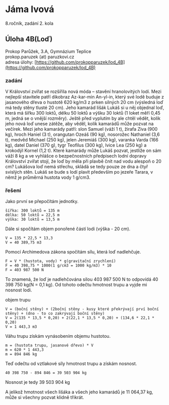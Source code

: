 # Jáma lvová  
8.ročník, zadání 2. kola  
## Úloha 4B(Loď)  
Prokop Parůžek, 3.A, Gymnázium Teplice  
prokop.paruzek (at) paruzkovi.cz  
adresa úlohy: [https://github.com/prokopparuzek/lod_4B](https://github.com/prokopparuzek/lod_4B)  
### zadání  

V Království zvířat se rozšířila nová móda – stavění hranolovitých lodí. Mezi nejlepší stavitele patří dikobraz Az-kar-min An-yl-in, který
své lodě buduje z jasanového dřeva o hustotě 620 kg/m3
z prken silných 20 cm (výsledná loď má tedy stěny tlusté 20 cm). Jeho kamarád
lišák Lukáš si u něj objednal loď, která má šířku 300 loktů, délku 50 loktů a výšku 30 loktů (1 loket měří 0,45 m, jedná se o vnější rozměry).
Ještě před vyplutím by ale chtěl vědět, kolik jeho nová loď unese zátěže, aby věděl, kolik kamarádů může pozvat na večírek. Mezi jeho
kamarády patří: slon Samuel (váží 1 t), žirafa Ziva (900 kg), hroch Haniel (3 t), orangutan Ozeáš (90 kg), nosorožec Nathaniel (3,6 t),
medvěd Michael (250 kg), jelen Jeremiáš (300 kg), varanka Varda (166 kg), datel Daniel (370 g), tygr Teofilus (300 kg), lvice Lea (250 kg)
a krokodýl Kornel (1,2 t). Které kamarády může Lukáš pozvat, jestliže on sám váží 8 kg a ve vyhlášce o bezpečnostních předpisech lodní
dopravy Království zvířat stojí, že loď by měla při plavbě čnít nad vodu alespoň o 20 cm?
Lukášova loď nemá střechu, skládá se tedy pouze ze dna a čtyř svislých stěn. Lukáš se bude s lodí plavit především po jezeře Tarara, v němž
je průměrná hustota vody 1 g/cm3.

### řešení  

Jako první se přepočítám jednotky.
```
šířka: 300 loktů = 135 m
délka: 50 loktů = 22,5 m
výška: 30 loktů = 13,5 m
```

Dále si spočítám objem ponořené částí lodi (výška - 20 cm).

```
V = 135 * 22,5 * 13,3
V = 40 389,75 m3
```

Pomocí Archimedova zákona spočítám sílu, která loď nadlehčuje.

```
F = V * (hustota, vody) * g(gravitační zrychlení)
F = 40 398,75 * 1000(1 g/cm3 = 1000 kg/m3) * 10
F = 403 987 500 N
```

To znamená, že loď je nadlehčována silou 403 987 500 N to odpovídá 40 398 750 kg(N = 0,1 kg).
Od tohoto odečtu hmotnost trupu a vyjde mi nosnost lodi.

objem trupu

```
V = (boční stěny) + (2boční stěny - kusy které překrývají prví boční stěny) + (dno - to co zakrývají boční stěny)
V = 2(135 * 13,5 * 0,20) + 2(22,1 * 13,5 * 0,20) + (134,6 * 22,1 * 0,20)
V = 1 443,3 m3
```

Váhu trupu získám vynásobením objemu hustotou.  

```
m = (hustota trupu, jasanové dřevo) * V
m = 620 * 1 443,3
m = 894 846 kg
```

Teď odečtu od vztlakové síly hmotnost trupu a získám nosnost.

```
40 398 750 - 894 846 = 39 503 904 kg
```

Nosnost je tedy 39 503 904 kg

A jelikož hmotnost všech lišáka a všech jeho kamarádů je 11 064,37 kg, může si všechny pozvat klidně třikrát.
